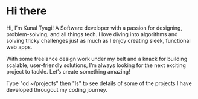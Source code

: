 



# Hi there

Hi, I’m Kunal Tyagi! A Software developer with a passion for designing, problem-solving, and all things tech. I love diving into algorithms and solving tricky challenges just as much as I enjoy creating sleek, functional web apps.

With some freelance design work under my belt and a knack for building scalable, user-friendly solutions, I’m always looking for the next exciting project to tackle. Let’s create something amazing!

Type "cd ~/projects" then "ls" to see details of some of the projects I have developed througout my coding journey.